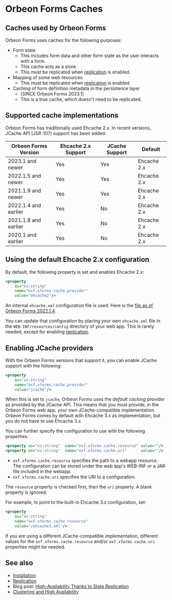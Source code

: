  # Orbeon Forms Caches

## Caches used by Orbeon Forms

Orbeon Forms uses caches for the following purposes:

- Form state
    - This includes form data and other form state as the user interacts with a form.
    - This cache acts as a store.
    - This must be replicated when [replication](replication.md) is enabled. 
- Mapping of some web resources
    - This must be replicated when [replication](replication.md) is enabled.
- Caching of form definition metadata in the persistence layer
    - [SINCE Orbeon Forms 2023.1]
    - This is a true cache, which doesn't need to be replicated.

## Supported cache implementations

Orbeon Forms has traditionally used Ehcache 2.x. In recent versions, JCache API (JSR-107) support has been added.

| Orbeon Forms Version | Ehcache 2.x Support | JCache Support | Default     |
|----------------------|---------------------|----------------|-------------|
| 2023.1 and newer     | Yes                 | Yes            | Ehcache 2.x |
| 2022.1.5 and newer   | Yes                 | Yes            | Ehcache 2.x |
| 2021.1.9 and newer   | Yes                 | Yes            | Ehcache 2.x |
| 2022.1.4 and earlier | Yes                 | No             | Ehcache 2.x |
| 2021.1.8 and earlier | Yes                 | No             | Ehcache 2.x |
| 2020.1 and earlier   | Yes                 | No             | Ehcache 2.x |

## Using the default Ehcache 2.x configuration

By default, the following property is set and enables Ehcache 2.x:

```xml
<property
    as="xs:string"
    name="oxf.xforms.cache.provider"
    value="ehcache2"/>
```

An internal `ehcache.xml` configuration file is used. Here is the [file as of Orbeon Forms 2022.1.4](https://github.com/orbeon/orbeon-forms/blob/0f5bcf02178009c8a33868227c9b1d03e019e80d/src/main/resources/config/ehcache.xml).

You can update that configuration by placing your own `ehcache.xml` file in the `WEB-INF/resources/config` directory of your web app. This is rarely needed, except for enabling [replication](replication.md).

## Enabling JCache providers

With the Orbeon Forms versions that support it, you can enable JCache support with the following:

```xml
<property
    as="xs:string"
    name="oxf.xforms.cache.provider"
    value="jcache"/>
```

When this is set to `jcache`, Orbeon Forms uses the *default caching provider* as provided by the JCache API. This means that you must provide, in the Orbeon Forms web app, your own JCache-compatible implementation. Orbeon Forms comes by default with Ehcache 3.x as implementation, but you do not have to use Ehcache 3.x.

You can further specify the configuration to use with the following properties:

```xml
<property as="xs:string"  name="oxf.xforms.cache.resource" value=""/>
<property as="xs:string"  name="oxf.xforms.cache.uri"      value=""/>
```

- `oxf.xforms.cache.resource` specifies the path to a webapp resource. The configuration can be stored under the web app's WEB-INF or a JAR file included in the webapp.
- `oxf.xforms.cache.uri` specifies the URI to a configuration.

The `resource` property is checked first, then the `uri` property. A blank property is ignored.

For example, to point to the built-in Ehcache 3.x configuration, set:

```xml
<property 
    as="xs:string"  
    name="oxf.xforms.cache.resource" 
    value="/ehcache3.xml"/>
```

If you are using a different JCache-compatible implementation, different values for the `oxf.xforms.cache.resource` and/or `oxf.xforms.cache.uri` properties might be needed.

## See also

- [Installation](README.md)
- [Replication](replication.md)
- Blog post: [High-Availability Thanks to State Replication](https://blog.orbeon.com/2018/03/high-availability-thanks-to-state.html)
- [Clustering and High Availability](/configuration/advanced/clustering.md)
